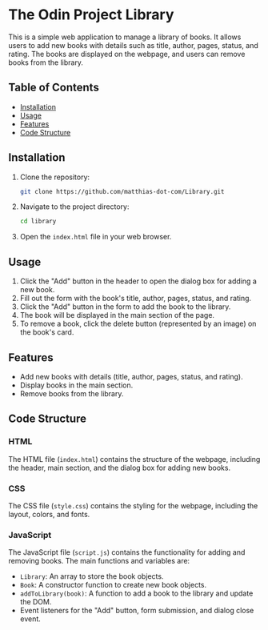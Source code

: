 # The Odin Project Library

This is a simple web application to manage a library of books. It allows users to add new books with details such as title, author, pages, status, and rating. The books are displayed on the webpage, and users can remove books from the library.

## Table of Contents

- [Installation](#installation)
- [Usage](#usage)
- [Features](#features)
- [Code Structure](#code-structure)

## Installation

1. Clone the repository:
    ```sh
    git clone https://github.com/matthias-dot-com/Library.git
    ```
2. Navigate to the project directory:
    ```sh
    cd library
    ```
3. Open the `index.html` file in your web browser.

## Usage

1. Click the "Add" button in the header to open the dialog box for adding a new book.
2. Fill out the form with the book's title, author, pages, status, and rating.
3. Click the "Add" button in the form to add the book to the library.
4. The book will be displayed in the main section of the page.
5. To remove a book, click the delete button (represented by an image) on the book's card.

## Features

- Add new books with details (title, author, pages, status, and rating).
- Display books in the main section.
- Remove books from the library.

## Code Structure

### HTML

The HTML file (`index.html`) contains the structure of the webpage, including the header, main section, and the dialog box for adding new books.

### CSS

The CSS file (`style.css`) contains the styling for the webpage, including the layout, colors, and fonts.

### JavaScript

The JavaScript file (`script.js`) contains the functionality for adding and removing books. The main functions and variables are:

- `Library`: An array to store the book objects.
- `Book`: A constructor function to create new book objects.
- `addToLibrary(book)`: A function to add a book to the library and update the DOM.
- Event listeners for the "Add" button, form submission, and dialog close event.
